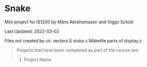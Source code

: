 # Snake

Mini project for IS1200 by Måns Abrahamsson and Viggo Schütt 

Last Updated: 2022-03-02 

Files not created by us: vectors.S stubs.c Makefile parts of display.c

> Projects that have been completed as part of the course are:  
> 1. Project Name
